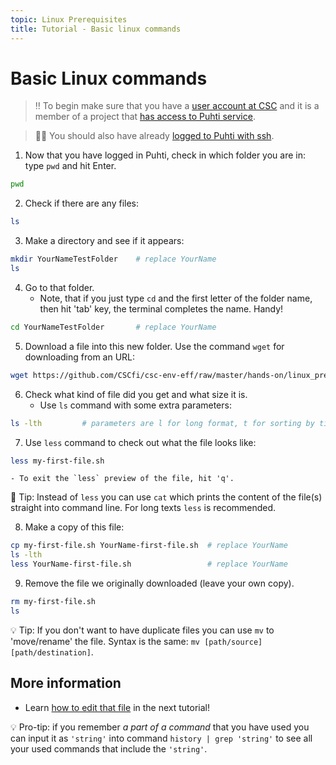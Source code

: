 ```yaml
---
topic: Linux Prerequisites
title: Tutorial - Basic linux commands
---
```


# Basic Linux commands

> ‼️ To begin make sure that you have a [user account at CSC](https://docs.csc.fi/accounts/how-to-create-new-user-account/) and it is a member of a project that [has access to Puhti service](https://docs.csc.fi/accounts/how-to-add-service-access-for-project/).

> ☝🏻 You should also have already [logged to Puhti with ssh](https://csc-training.github.io/csc-env-eff/hands-on/connecting/ssh-puhti.html).

1. Now that you have logged in Puhti, check in which folder you are in: type `pwd` and hit Enter.
```bash
pwd
```
2. Check if there are any files:
```bash
ls
```
3. Make a directory and see if it appears:
```bash
mkdir YourNameTestFolder    # replace YourName
ls
```
4. Go to that folder. 
    - Note, that if you just type `cd` and the first letter of the folder name,  then hit 'tab' key, the terminal completes the name. Handy!
```bash
cd YourNameTestFolder       # replace YourName
```
5. Download a file into this new folder. Use the command `wget` for downloading from an URL:
```bash
wget https://github.com/CSCfi/csc-env-eff/raw/master/hands-on/linux_prerequisites/my-first-file.sh
```
6. Check what kind of file did you get and what size it is. 
    - Use `ls` command with some extra parameters:
```bash
ls -lth         # parameters are l for long format, t for sorting by time and h for convenient size units. Anything that starts with a hashtag is a comment and is not executed
```
7. Use `less` command to check out what the file looks like:
```bash
less my-first-file.sh
```
    - To exit the `less` preview of the file, hit 'q'. 

💭 Tip: Instead of `less` you can use `cat` which prints the content of the file(s) straight into command line. For long texts `less` is recommended.

8. Make a copy of this file:
```bash
cp my-first-file.sh YourName-first-file.sh  # replace YourName
ls -lth
less YourName-first-file.sh                 # replace YourName
```

9. Remove the file we originally downloaded (leave your own copy). 
```bash
rm my-first-file.sh
ls
```

💡 Tip: If you don't want to have duplicate files you can use `mv` to 'move/rename' the file. Syntax is the same: `mv [path/source] [path/destination]`.

## More information
- Learn [how to edit that file](https://csc-training.github.io/csc-env-eff/hands-on/linux_prerequisites/basic-file-editing.html) in the next tutorial!

💡 Pro-tip: if you remember *a part of a command* that you have used you can input it as `'string'` into command `history | grep 'string'` to see all your used commands that include the `'string'`.